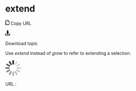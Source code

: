 # extend

![Copy URL](media/extend/Copy.png)
Copy URL

![Download](media/extend/Download.png)

Download topic

Use *extend* instead of *grow* to refer to extending a selection.

![In progress](media/extend/activity-large.gif)

URL :
